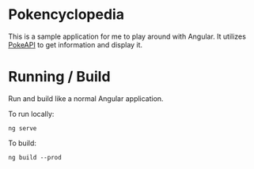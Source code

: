 # Pokencyclopedia

This is a sample application for me to play around with Angular. It utilizes [PokeAPI](https://pokeapi.co/) to get information and display it.


# Running / Build

Run and build like a normal Angular application.

To run locally:
```
ng serve
```

To build:
```
ng build --prod
```